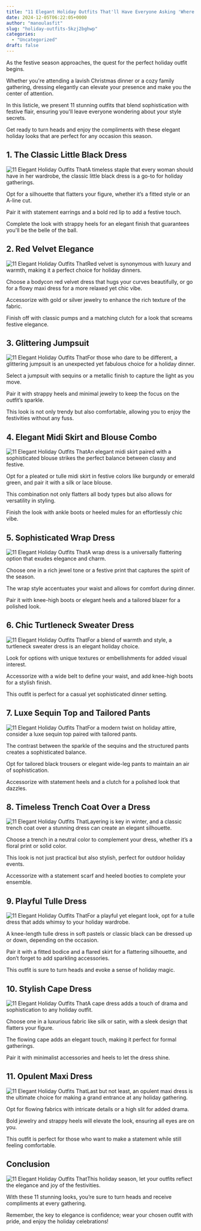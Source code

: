 ```yaml
---
title: "11 Elegant Holiday Outfits That'll Have Everyone Asking 'Where Did You Get That?'"
date: 2024-12-05T06:22:05+0000
author: "manoulasfit"
slug: "holiday-outfits-5kzj2bghwp"
categories:
  - "Uncategorized"
draft: false
---
```

As the festive season approaches, the quest for the perfect holiday outfit begins. 

Whether you're attending a lavish Christmas dinner or a cozy family gathering, dressing elegantly can elevate your presence and make you the center of attention. 

In this listicle, we present 11 stunning outfits that blend sophistication with festive flair, ensuring you'll leave everyone wondering about your style secrets. 

Get ready to turn heads and enjoy the compliments with these elegant holiday looks that are perfect for any occasion this season.

## 1. The Classic Little Black Dress
![11 Elegant Holiday Outfits That](/11-elegant-holiday-outfits-thatll-have-everyone-asking-where-did-you-get-that-1.-the-classic-little-black-dress.webp)A timeless staple that every woman should have in her wardrobe, the classic little black dress is a go-to for holiday gatherings. 

Opt for a silhouette that flatters your figure, whether it’s a fitted style or an A-line cut. 

Pair it with statement earrings and a bold red lip to add a festive touch. 

Complete the look with strappy heels for an elegant finish that guarantees you'll be the belle of the ball.

## 2. Red Velvet Elegance
![11 Elegant Holiday Outfits That](/11-elegant-holiday-outfits-thatll-have-everyone-asking-where-did-you-get-that-2.-red-velvet-elegance.webp)Red velvet is synonymous with luxury and warmth, making it a perfect choice for holiday dinners. 

Choose a bodycon red velvet dress that hugs your curves beautifully, or go for a flowy maxi dress for a more relaxed yet chic vibe. 

Accessorize with gold or silver jewelry to enhance the rich texture of the fabric. 

Finish off with classic pumps and a matching clutch for a look that screams festive elegance.

## 3. Glittering Jumpsuit
![11 Elegant Holiday Outfits That](/11-elegant-holiday-outfits-thatll-have-everyone-asking-where-did-you-get-that-3.-glittering-jumpsuit.webp)For those who dare to be different, a glittering jumpsuit is an unexpected yet fabulous choice for a holiday dinner. 

Select a jumpsuit with sequins or a metallic finish to capture the light as you move. 

Pair it with strappy heels and minimal jewelry to keep the focus on the outfit’s sparkle. 

This look is not only trendy but also comfortable, allowing you to enjoy the festivities without any fuss.

## 4. Elegant Midi Skirt and Blouse Combo
![11 Elegant Holiday Outfits That](/11-elegant-holiday-outfits-thatll-have-everyone-asking-where-did-you-get-that-4.-elegant-midi-skirt-and-blouse-combo.webp)An elegant midi skirt paired with a sophisticated blouse strikes the perfect balance between classy and festive. 

Opt for a pleated or tulle midi skirt in festive colors like burgundy or emerald green, and pair it with a silk or lace blouse. 

This combination not only flatters all body types but also allows for versatility in styling. 

Finish the look with ankle boots or heeled mules for an effortlessly chic vibe.

## 5. Sophisticated Wrap Dress
![11 Elegant Holiday Outfits That](/11-elegant-holiday-outfits-thatll-have-everyone-asking-where-did-you-get-that-5.-sophisticated-wrap-dress.webp)A wrap dress is a universally flattering option that exudes elegance and charm. 

Choose one in a rich jewel tone or a festive print that captures the spirit of the season. 

The wrap style accentuates your waist and allows for comfort during dinner. 

Pair it with knee-high boots or elegant heels and a tailored blazer for a polished look.

## 6. Chic Turtleneck Sweater Dress
![11 Elegant Holiday Outfits That](/11-elegant-holiday-outfits-thatll-have-everyone-asking-where-did-you-get-that-6.-chic-turtleneck-sweater-dress.webp)For a blend of warmth and style, a turtleneck sweater dress is an elegant holiday choice. 

Look for options with unique textures or embellishments for added visual interest. 

Accessorize with a wide belt to define your waist, and add knee-high boots for a stylish finish. 

This outfit is perfect for a casual yet sophisticated dinner setting.

## 7. Luxe Sequin Top and Tailored Pants
![11 Elegant Holiday Outfits That](/11-elegant-holiday-outfits-thatll-have-everyone-asking-where-did-you-get-that-7.-luxe-sequin-top-and-tailored-pants.webp)For a modern twist on holiday attire, consider a luxe sequin top paired with tailored pants. 

The contrast between the sparkle of the sequins and the structured pants creates a sophisticated balance. 

Opt for tailored black trousers or elegant wide-leg pants to maintain an air of sophistication. 

Accessorize with statement heels and a clutch for a polished look that dazzles.

## 8. Timeless Trench Coat Over a Dress
![11 Elegant Holiday Outfits That](/11-elegant-holiday-outfits-thatll-have-everyone-asking-where-did-you-get-that-8.-timeless-trench-coat-over-a-dress.webp)Layering is key in winter, and a classic trench coat over a stunning dress can create an elegant silhouette. 

Choose a trench in a neutral color to complement your dress, whether it’s a floral print or solid color. 

This look is not just practical but also stylish, perfect for outdoor holiday events. 

Accessorize with a statement scarf and heeled booties to complete your ensemble.

## 9. Playful Tulle Dress
![11 Elegant Holiday Outfits That](/11-elegant-holiday-outfits-thatll-have-everyone-asking-where-did-you-get-that-9.-playful-tulle-dress.webp)For a playful yet elegant look, opt for a tulle dress that adds whimsy to your holiday wardrobe. 

A knee-length tulle dress in soft pastels or classic black can be dressed up or down, depending on the occasion. 

Pair it with a fitted bodice and a flared skirt for a flattering silhouette, and don’t forget to add sparkling accessories. 

This outfit is sure to turn heads and evoke a sense of holiday magic.

## 10. Stylish Cape Dress
![11 Elegant Holiday Outfits That](/11-elegant-holiday-outfits-thatll-have-everyone-asking-where-did-you-get-that-10.-stylish-cape-dress.webp)A cape dress adds a touch of drama and sophistication to any holiday outfit. 

Choose one in a luxurious fabric like silk or satin, with a sleek design that flatters your figure. 

The flowing cape adds an elegant touch, making it perfect for formal gatherings. 

Pair it with minimalist accessories and heels to let the dress shine.

## 11. Opulent Maxi Dress
![11 Elegant Holiday Outfits That](/11-elegant-holiday-outfits-thatll-have-everyone-asking-where-did-you-get-that-11.-opulent-maxi-dress.webp)Last but not least, an opulent maxi dress is the ultimate choice for making a grand entrance at any holiday gathering. 

Opt for flowing fabrics with intricate details or a high slit for added drama. 

Bold jewelry and strappy heels will elevate the look, ensuring all eyes are on you. 

This outfit is perfect for those who want to make a statement while still feeling comfortable.

## Conclusion
![11 Elegant Holiday Outfits That](/11-elegant-holiday-outfits-thatll-have-everyone-asking-where-did-you-get-that-conclusion.webp)This holiday season, let your outfits reflect the elegance and joy of the festivities. 

With these 11 stunning looks, you’re sure to turn heads and receive compliments at every gathering. 

Remember, the key to elegance is confidence; wear your chosen outfit with pride, and enjoy the holiday celebrations!